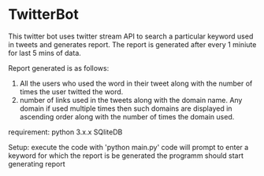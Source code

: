# TwitterBot
This twitter bot uses twitter stream API to search a particular keyword used in tweets and generates report. The report is generated after every 1 miniute for last 5 mins of data.

Report generated is as follows:
1) All the users who used the word in their tweet along with the number of times the user twitted the word.
2) number of links used in the tweets along with the domain name. Any domain if used multiple times then such domains are displayed in ascending order along with the number of times the domain used.

requirement:
python 3.x.x
SQliteDB


Setup:
execute the code with 'python main.py'
code will prompt to enter a keyword for which the report is be generated
the programm should start generating report 
